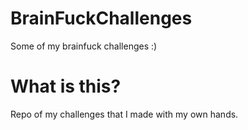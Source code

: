 # BrainFuckChallenges
Some of my brainfuck challenges :)

# What is this?

Repo of my challenges that I made with my own hands.
